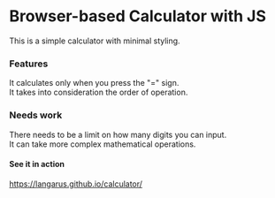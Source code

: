 # Browser-based Calculator with JS
This is a simple calculator with minimal styling.<br>

### Features
It calculates only when you press the "=" sign.<br>
It takes into consideration the order of operation.

### Needs work
There needs to be a limit on how many digits you can input.<br>
It can take more complex mathematical operations.

#### See it in action
https://langarus.github.io/calculator/

